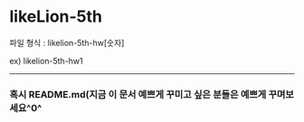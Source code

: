 # likeLion-5th
<p>파일 형식 : likelion-5th-hw[숫자]</p>
<p>ex) likelion-5th-hw1</p><hr>
<h3>혹시 README.md(지금 이 문서 예쁘게 꾸미고 싶은 분들은 예쁘게 꾸며보세요^0^</h3>
